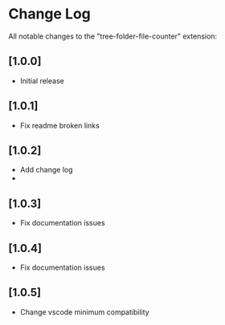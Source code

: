 # Change Log

All notable changes to the "tree-folder-file-counter" extension:

## [1.0.0]

- Initial release

## [1.0.1]

- Fix readme broken links


## [1.0.2]

- Add change log
- 
## [1.0.3]

- Fix documentation issues

## [1.0.4]

- Fix documentation issues

## [1.0.5]

- Change vscode minimum compatibility

